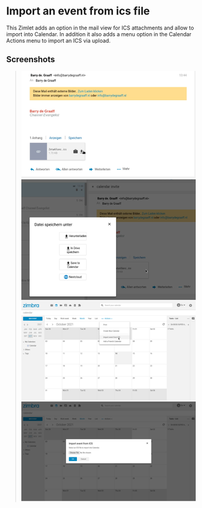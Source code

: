 # Import an event from ics file

This Zimlet adds an option in the mail view for ICS attachments and allow to import into Calendar. In addition it also adds a menu option in the Calendar Actions menu to import an ICS via upload.

## Screenshots

> ![](screenshots/attachment-ics-import.png)
> ![](screenshots/attachment-ics-import-dialog.png)
> ![](screenshots/menu.png)
> ![](screenshots/import-modal.png)

